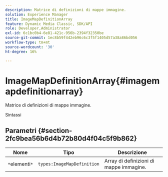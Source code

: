 ```yaml
---
description: Matrice di definizioni di mappe immagine.
solution: Experience Manager
title: ImageMapDefinitionArray
feature: Dynamic Media Classic, SDK/API
role: Developer,Administrator
exl-id: 6c1bc0b4-6e81-421c-956b-2394f32350be
source-git-commit: 1ec8b59f442eb96c6c3f5f1405d57a38a86bd056
workflow-type: tm+mt
source-wordcount: '30'
ht-degree: 16%

---
```


# ImageMapDefinitionArray{#imagemapdefinitionarray}

Matrice di definizioni di mappe immagine.

Sintassi

## Parametri {#section-2fc9bea56b6d4b72b80d4f04c5f9b862}

| Nome | Tipo | Descrizione |
|---|---|---|
| `*`elementi`*` | `types:ImageMapDefinition` | Array di definizioni di mappe immagine. |
